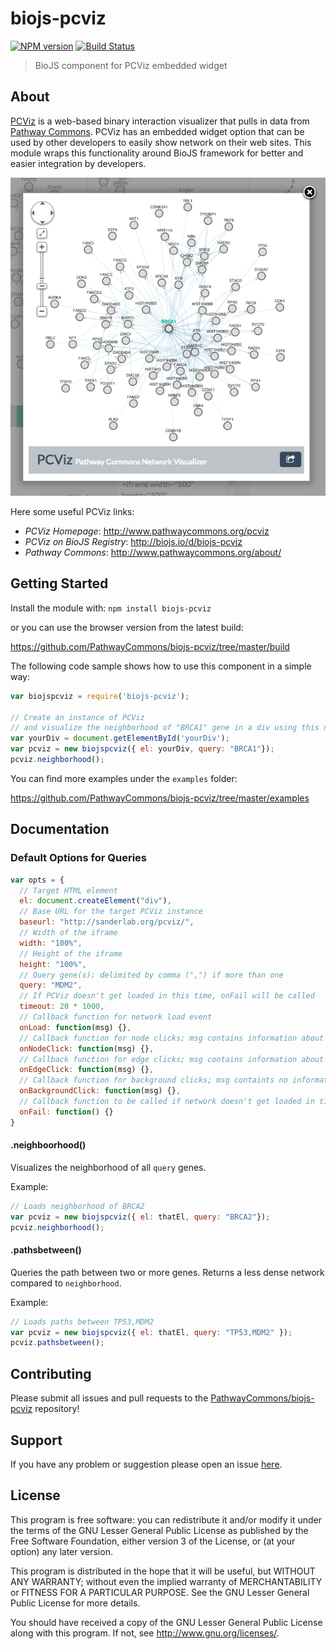 # biojs-pcviz

[![NPM version](http://img.shields.io/npm/v/biojs-pcviz.svg)](https://www.npmjs.org/package/biojs-pcviz)
[![Build Status](https://secure.travis-ci.org/PathwayCommons/biojs-pcviz.png?branch=master)](http://travis-ci.org/PathwayCommons/biojs-pcviz)

> BioJS component for PCViz embedded widget

## About
[PCViz](http://www.pathwaycommons.org/pcviz/) is a web-based binary interaction visualizer that pulls in data from [Pathway Commons](http://www.pathwaycommons.org/about).
PCViz has an embedded widget option that can be used by other developers to easily show network on their web sites.
This module wraps this functionality around BioJS framework for better and easier integration by developers.

![PCViz Embedded Widget Screenshot](pcviz-screenshot.png)

Here some useful PCViz links:
- *PCViz Homepage*: http://www.pathwaycommons.org/pcviz
- *PCViz on BioJS Registry*: http://biojs.io/d/biojs-pcviz
- *Pathway Commons*: http://www.pathwaycommons.org/about/

## Getting Started
Install the module with: `npm install biojs-pcviz`

or you can use the browser version from the latest build:

https://github.com/PathwayCommons/biojs-pcviz/tree/master/build

The following code sample shows how to use this component in a simple way:

```javascript
var biojspcviz = require('biojs-pcviz');

// Create an instance of PCViz
// and visualize the neighborhood of "BRCA1" gene in a div using this new instance
var yourDiv = document.getElementById('yourDiv');
var pcviz = new biojspcviz({ el: yourDiv, query: "BRCA1"});
pcviz.neighborhood();
```

You can find more examples under the `examples` folder:

https://github.com/PathwayCommons/biojs-pcviz/tree/master/examples

## Documentation

### Default Options for Queries

```javascript
var opts = {
  // Target HTML element
  el: document.createElement("div"),
  // Base URL for the target PCViz instance
  baseurl: "http://sanderlab.org/pcviz/",
  // Width of the iframe
  width: "100%",
  // Height of the iframe
  height: "100%",
  // Query gene(s); delimited by comma (",") if more than one
  query: "MDM2",
  // If PCViz doesn't get loaded in this time, onFail will be called
  timeout: 20 * 1000,
  // Callback function for network load event
  onLoad: function(msg) {},
  // Callback function for node clicks; msg contains information about the node
  onNodeClick: function(msg) {},
  // Callback function for edge clicks; msg contains information about the edge
  onEdgeClick: function(msg) {},
  // Callback function for background clicks; msg containts no information
  onBackgroundClick: function(msg) {},
  // Callback function to be called if network doesn't get loaded in timeout miliseconds.
  onFail: function() {}
}
```

#### .neighboorhood()
Visualizes the neighborhood of all `query` genes.

Example:
```javascript
// Loads neighborhood of BRCA2
var pcviz = new biojspcviz({ el: thatEl, query: "BRCA2"});
pcviz.neighborhood();
```

#### .pathsbetween()
Queries the path between two or more genes.
Returns a less dense network compared to `neighborhood`.

Example:
```javascript
// Loads paths between TP53,MDM2
var pcviz = new biojspcviz({ el: thatEl, query: "TP53,MDM2" });
pcviz.pathsbetween();
```

## Contributing

Please submit all issues and pull requests to the [PathwayCommons/biojs-pcviz](http://github.com/PathwayCommons/biojs-pcviz) repository!

## Support
If you have any problem or suggestion please open an issue [here](https://github.com/PathwayCommons/biojs-pcviz/issues).

## License
This program is free software: you can redistribute it and/or modify it under the terms of the GNU Lesser General Public License as published by the Free Software Foundation, either version 3 of the License, or (at your option) any later version.

This program is distributed in the hope that it will be useful, but WITHOUT ANY WARRANTY; without even the implied warranty of MERCHANTABILITY or FITNESS FOR A PARTICULAR PURPOSE. See the GNU Lesser General Public License for more details.

You should have received a copy of the GNU Lesser General Public License along with this program. If not, see http://www.gnu.org/licenses/.
